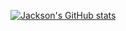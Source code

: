 [![Jackson's GitHub stats](https://github-readme-stats.vercel.app/api?username=JacksonKoon&theme=radical)](https://github.com/anuraghazra/github-readme-stats)
